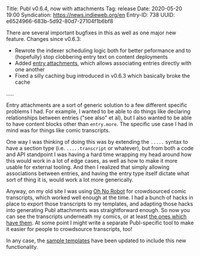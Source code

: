 Title: Publ v0.6.4, now with attachments
Tag: release
Date: 2020-05-20 19:00
Syndication: https://news.indieweb.org/en
Entry-ID: 738
UUID: e6524966-683b-5d92-80d7-27104f1b6bf8

There are several important bugfixes in this as well as one major new feature. Changes since v0.6.3:

* Rewrote the indexer scheduling logic both for better peformance and to (hopefully) stop clobbering entry text on content deployments
* Added [entry attachments](115#attachments), which allows associating entries directly with one another
* Fixed a silly caching bug introduced in v0.6.3 which basically broke the cache

.....

Entry attachments are a sort of generic solution to a few different specific problems I had. For example, I wanted to be able to do things like declaring relationships between entries ("see also" et al), but I also wanted to be able to have content blocks other than `entry.more`. The specific use case I had in mind was for things like comic transcripts.

One way I was thinking of doing this was by extending the `.....` syntax to have a section type (i.e. `.....transcript` or whatever), but from both a code and API standpoint I was having a hard time wrapping my head around how this would work in a lot of edge cases, as well as how to make it more usable for external tooling. And then I realized that simply allowing associations between entries, and having the entry type itself dictate what sort of thing it is, would work a lot more generically.

Anyway, on my old site I was using [Oh No Robot](https://ohnorobot.com/) for crowdsourced comic transcripts, which worked well enough at the time. I had a bunch of hacks in place to export those transcripts to my templates, and adapting those hacks into generating Publ attachments was straightforward enough. So now you can see the transcripts underneath my comics, or at least [the ones which have them](http://beesbuzz.biz/comics/unity/ascent/1888-1-Awakening). At some point I might write a separate Publ-specific tool to make it easier for people to crowdsource transcripts, too!

In any case, the [sample templates](https://github.com/PlaidWeb/Publ-templates-beesbuzz.biz) have been updated to include this new functionality.
